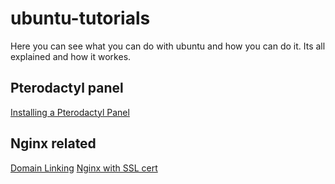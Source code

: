 # ubuntu-tutorials
Here you can see what you can do with ubuntu and how you can do it. Its all explained and how it workes.

## Pterodactyl panel
[Installing a Pterodactyl Panel](https://github.com/TexMex100/ubuntu-tutorials/blob/main/pterodactyl.md)

## Nginx related
[Domain Linking](https://github.com/TexMex100/ubuntu-tutorials/blob/main/domain-linking.md)
[Nginx with SSL cert](https://github.com/TexMex100/ubuntu-tutorials/blob/main/nginx-with-ssl.md)
